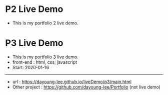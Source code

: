 # P2 Live Demo
- This is my portfolio 2 live demo.


# P3 Live Demo
- This is my portfolio 3 live demo.
- front-end : html, css, javascript
- Start: 2020-01-16
---------
+ url : https://dayoung-lee.github.io/liveDemo/p3/main.html
+ Other project : https://github.com/dayoung-lee/Portfolio (not live demo)

